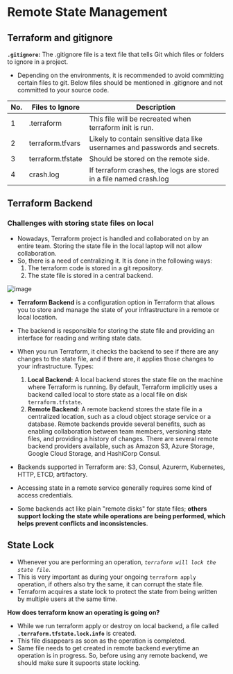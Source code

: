 # Remote State Management

## Terraform and gitignore

**`.gitignore`:** The .gitignore file is a text file that tells Git which files or folders to ignore in a project.

- Depending on the environments, it is recommended to avoid committing certain files to git. Below files should be mentioned in .gitignore and not committed to your source code.
  
|  No.  |Files to Ignore    |            Description                                                      |
| ----- |------------------ | --------------------------------------------------------------------------- |
|   1   | .terraform        | This file will be recreated when terraform init is run.                     |
|   2   | terraform.tfvars  | Likely to contain sensitive data like usernames and passwords and secrets.  |
|   3   | terraform.tfstate | Should be stored on the remote side.                                        |
|   4   | crash.log         | If terraform crashes, the logs are stored in a file named crash.log         |

## Terraform Backend
### Challenges with storing state files on local

- Nowadays, Terraform project is handled and collaborated on by an entire team. Storing the state file in the local laptop will not allow collaboration.
- So, there is a need of centralizing it. It is done in the following ways:
   1. The terraform code is stored in a git repository.
   2. The state file is stored in a central backend.

![image](https://github.com/begh-azka/terraform_aws/assets/97597065/979ce919-dec6-4ff4-a7d2-0ebee255fd74)

- **Terraform Backend** is a configuration option in Terraform that allows you to store and manage the state of your infrastructure in a remote or local location.
- The backend is responsible for storing the state file and providing an interface for reading and writing state data.
- When you run Terraform, it checks the backend to see if there are any changes to the state file, and if there are, it applies those changes to your infrastructure.
Types:
  1. **Local Backend:** A local backend stores the state file on the machine where Terraform is running. By default, Terraform implicitly uses a backend called local to store state as a local file on disk `terraform.tfstate`.
  2. **Remote Backend:** A remote backend stores the state file in a centralized location, such as a cloud object storage service or a database. Remote backends provide several benefits, such as enabling collaboration between team members, versioning state files, and providing a history of changes. There are several remote backend providers available, such as Amazon S3, Azure Storage, Google Cloud Storage, and HashiCorp Consul.
  
- Backends supported in Terraform are: S3, Consul, Azurerm, Kubernetes, HTTP, ETCD, artifactory.
- Accessing state in a remote service generally requires some kind of access credentials.
- Some backends act like plain "remote disks" for state files; **others support locking the state while operations are being performed, which helps prevent conflicts and inconsistencies**.

## State Lock
- Whenever you are performing an operation, *`terraform will lock the state file`*.
- This is very important as during your ongoing `terraform apply` operation, if others also try the same, it can corrupt the state file.
- Terraform acquires a state lock to protect the state from being written by multiple users at the same time.
  
**How does terraform know an operating is going on?**
- While we run terraform apply or destroy on local backend, a file called **`.terraform.tfstate.lock.info`** is created.
- This file disappears as soon as the operation is completed.
- Same file needs to get created in remote backend everytime an operation is in progress. So, before using any remote backend, we should make sure it supoorts state locking.
